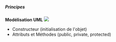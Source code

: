 ##### Principes
**Modélisation UML**
![](resources/uml.png)

* Constructeur (initialisation de l'objet)
* Attributs et Méthodes (public, private, protected)
